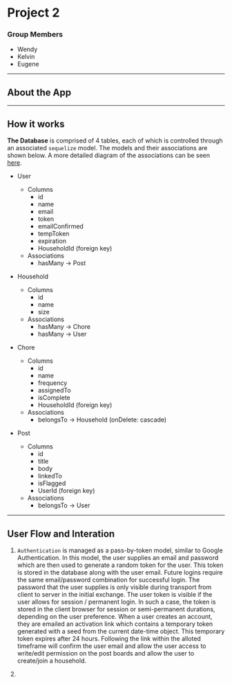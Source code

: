 # Project 2

### Group Members

- Wendy
- Kelvin
- Eugene

---

## About the App

---

## How it works

**The Database** is comprised of 4 tables, each of which is controlled through an associated `sequelize` model. The models and their associations are shown below. A more detailed diagram of the associations can be seen [here](images/dblayout.png).

- User

  - Columns
    - id
    - name
    - email
    - token
    - emailConfirmed
    - tempToken
    - expiration
    - HouseholdId (foreign key)
  - Associations
    - hasMany -> Post

- Household

  - Columns
    - id
    - name
    - size
  - Associations
    - hasMany -> Chore
    - hasMany -> User

- Chore

  - Columns
    - id
    - name
    - frequency
    - assignedTo
    - isComplete
    - HouseholdId (foreign key)
  - Associations
    - belongsTo -> Household (onDelete: cascade)

- Post
  - Columns
    - id
    - title
    - body
    - linkedTo
    - isFlagged
    - UserId (foreign key)
  - Associations
    - belongsTo -> User

---

## User Flow and Interation

1. `Authentication` is managed as a pass-by-token model, similar to Google Authentication. In this model, the user supplies an email and password which are then used to generate a random token for the user. This token is stored in the database along with the user email. Future logins require the same email/password combination for successful login. The password that the user supplies is only visible
   during transport from client to server in the initial exchange. The user token is visible if the user allows for session / permanent login. In such a case, the token is stored in the client browser for session or semi-permanent durations, depending on the user preference. When a user creates an account, they are emailed an activation link which contains a temporary token generated with a seed from the current date-time object. This temporary token expires after 24 hours. Following the link within the alloted timeframe will confirm the user email and allow the user access to write/edit permission on the post boards and allow the user to create/join a household.

2.
